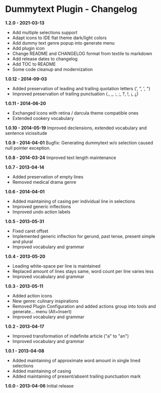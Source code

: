 # Dummytext Plugin - Changelog

**1.2.0 - 2021-03-13**
* Add multiple selections support
* Adapt icons to IDE flat theme dark/light colors
* Add dummy text genre popup into generate menu
* Add plugin icon
* Change README and CHANGELOG format from textile to markdown
* Add release dates to changelog
* Add TOC to README
* Some code cleanup and modernization

**1.0.12 - 2014-09-03**
* Added preservation of leading and trailing quotation letters (‘, “, ', ")
* Improved preservation of trailing punctuation (., ,, :, ;, ?, !, ¡, ¿)
  
**1.0.11 - 2014-06-20**
* Exchanged icons with retina / darcula theme compatible ones
* Extended cookery vocabulary
  
**1.0.10 - 2014-05-19** Improved declensions, extended vocabulary and sentence vicissitude  

**1.0.9 - 2014-04-01** Bugfix: Generating dummytext w/o selection caused null pointer exception.  

**1.0.8 - 2014-03-24** Improved text length maintenance  

**1.0.7 - 2013-04-14**
* Added preservation of empty lines
* Removed medical drama genre
  
**1.0.6 - 2014-04-01**
* Added maintaining of casing per individual line in selections
* Improved generic inflections
* Improved undo action labels

**1.0.5 - 2013-05-31**
* Fixed caret offset
* Implemented generic inflection for gerund, past tense, present simple and plural
* Improved vocabulary and grammar
  
**1.0.4 - 2013-05-20**
* Leading white-space per line is maintained
* Replaced amount of lines stays same, word count per line varies less
* Improved vocabulary and grammar
  
**1.0.3 - 2013-05-11**
* Added action icons
* New genre: culinary inspirations
* Removed Plugin Configuration and added actions group into tools and generate... menu (Alt+Insert)
* Improved vocabulary and grammar
  
**1.0.2 - 2013-04-17**
* Improved transformation of indefinite article ("a" to "an")
* Improved vocabulary and grammar
  
**1.0.1 - 2013-04-08**
* Added maintaining of approximate word amount in single lined selections
* Added maintaining of casing
* Added maintaining of present/absent trailing punctuation mark
  
**1.0.0 - 2013-04-06** Initial release
